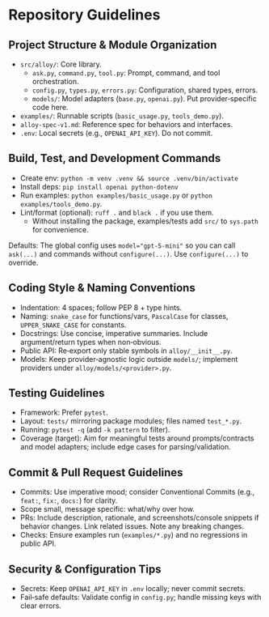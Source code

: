 # Repository Guidelines

## Project Structure & Module Organization
- `src/alloy/`: Core library.
  - `ask.py`, `command.py`, `tool.py`: Prompt, command, and tool orchestration.
  - `config.py`, `types.py`, `errors.py`: Configuration, shared types, errors.
  - `models/`: Model adapters (`base.py`, `openai.py`). Put provider‑specific code here.
- `examples/`: Runnable scripts (`basic_usage.py`, `tools_demo.py`).
- `alloy-spec-v1.md`: Reference spec for behaviors and interfaces.
- `.env`: Local secrets (e.g., `OPENAI_API_KEY`). Do not commit.

## Build, Test, and Development Commands
- Create env: `python -m venv .venv && source .venv/bin/activate`
- Install deps: `pip install openai python-dotenv`
- Run examples: `python examples/basic_usage.py` or `python examples/tools_demo.py`.
- Lint/format (optional): `ruff .` and `black .` if you use them.
  - Without installing the package, examples/tests add `src/` to `sys.path` for convenience.

Defaults: The global config uses `model="gpt-5-mini"` so you can call `ask(...)` and commands without `configure(...)`. Use `configure(...)` to override.

## Coding Style & Naming Conventions
- Indentation: 4 spaces; follow PEP 8 + type hints.
- Naming: `snake_case` for functions/vars, `PascalCase` for classes, `UPPER_SNAKE_CASE` for constants.
- Docstrings: Use concise, imperative summaries. Include argument/return types when non‑obvious.
- Public API: Re‑export only stable symbols in `alloy/__init__.py`.
- Models: Keep provider‑agnostic logic outside `models/`; implement providers under `alloy/models/<provider>.py`.

## Testing Guidelines
- Framework: Prefer `pytest`.
- Layout: `tests/` mirroring package modules; files named `test_*.py`.
- Running: `pytest -q` (add `-k pattern` to filter).
- Coverage (target): Aim for meaningful tests around prompts/contracts and model adapters; include edge cases for parsing/validation.

## Commit & Pull Request Guidelines
- Commits: Use imperative mood; consider Conventional Commits (e.g., `feat:`, `fix:`, `docs:`) for clarity.
- Scope small, message specific: what/why over how.
- PRs: Include description, rationale, and screenshots/console snippets if behavior changes. Link related issues. Note any breaking changes.
- Checks: Ensure examples run (`examples/*.py`) and no regressions in public API.

## Security & Configuration Tips
- Secrets: Keep `OPENAI_API_KEY` in `.env` locally; never commit secrets.
- Fail‑safe defaults: Validate config in `config.py`; handle missing keys with clear errors.
